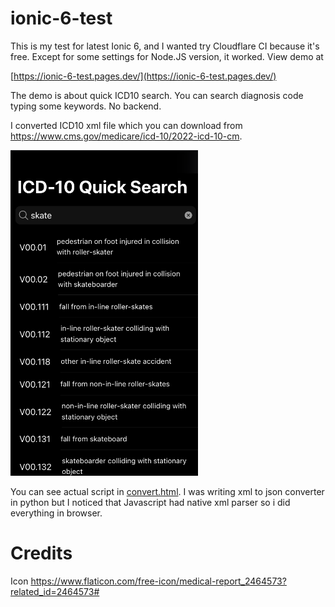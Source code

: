 # ionic-6-test

This is my test for latest Ionic 6, and I wanted try Cloudflare CI because it's free. Except for some settings for Node.JS version,
it worked. View demo at

[https://ionic-6-test.pages.dev/](https://ionic-6-test.pages.dev/)

The demo is about quick ICD10 search. You can search diagnosis code typing some keywords. No backend.

I converted ICD10 xml file which you can download from https://www.cms.gov/medicare/icd-10/2022-icd-10-cm.



<img src="https://raw.githubusercontent.com/kiichi/ionic-6-test/main/screenshot.png" width="300px"/>

You can see actual script in [convert.html](https://github.com/kiichi/ionic-6-test/blob/main/convert.html). I was writing xml to json converter in python but I noticed that Javascript had native xml parser so i did everything in browser.

# Credits

Icon
https://www.flaticon.com/free-icon/medical-report_2464573?related_id=2464573#


